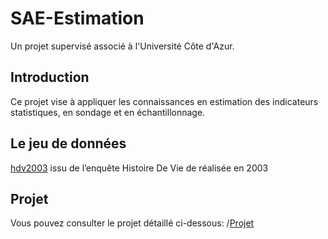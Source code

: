 # SAE-Estimation
Un projet supervisé associé à l'Université Côte d'Azur.

## Introduction
Ce projet vise à appliquer les connaissances en estimation des indicateurs statistiques, en sondage et en échantillonnage.

## Le jeu de données

[hdv2003](hdv2003.csv) issu de l’enquête Histoire De Vie de réalisée en 2003
 
## Projet

Vous pouvez consulter le projet détaillé ci-dessous:
/[Projet](https://github.com/marktr11/SAE-Estimation/blob/main/SAE%20Estimation%20par%20%C3%A9chantillonnage.pdf)

